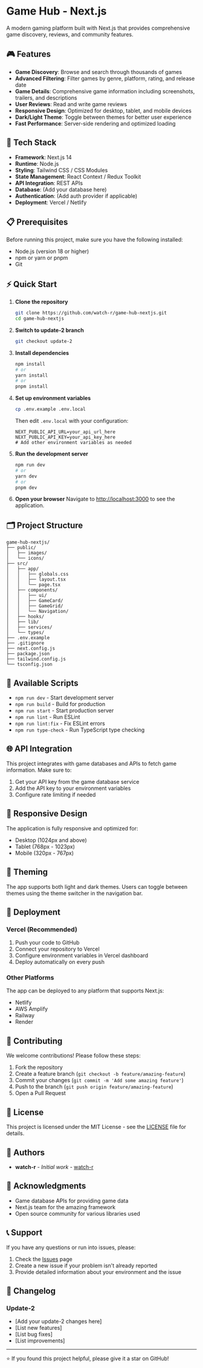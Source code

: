 # Game Hub - Next.js

A modern gaming platform built with Next.js that provides comprehensive game discovery, reviews, and community features.

## 🎮 Features

- **Game Discovery**: Browse and search through thousands of games
- **Advanced Filtering**: Filter games by genre, platform, rating, and release date
- **Game Details**: Comprehensive game information including screenshots, trailers, and descriptions
- **User Reviews**: Read and write game reviews
- **Responsive Design**: Optimized for desktop, tablet, and mobile devices
- **Dark/Light Theme**: Toggle between themes for better user experience
- **Fast Performance**: Server-side rendering and optimized loading

## 🚀 Tech Stack

- **Framework**: Next.js 14
- **Runtime**: Node.js
- **Styling**: Tailwind CSS / CSS Modules
- **State Management**: React Context / Redux Toolkit
- **API Integration**: REST APIs
- **Database**: (Add your database here)
- **Authentication**: (Add auth provider if applicable)
- **Deployment**: Vercel / Netlify

## 📋 Prerequisites

Before running this project, make sure you have the following installed:

- Node.js (version 18 or higher)
- npm or yarn or pnpm
- Git

## ⚡ Quick Start

1. **Clone the repository**
   ```bash
   git clone https://github.com/watch-r/game-hub-nextjs.git
   cd game-hub-nextjs
   ```

2. **Switch to update-2 branch**
   ```bash
   git checkout update-2
   ```

3. **Install dependencies**
   ```bash
   npm install
   # or
   yarn install
   # or
   pnpm install
   ```

4. **Set up environment variables**
   ```bash
   cp .env.example .env.local
   ```
   
   Then edit `.env.local` with your configuration:
   ```env
   NEXT_PUBLIC_API_URL=your_api_url_here
   NEXT_PUBLIC_API_KEY=your_api_key_here
   # Add other environment variables as needed
   ```

5. **Run the development server**
   ```bash
   npm run dev
   # or
   yarn dev
   # or
   pnpm dev
   ```

6. **Open your browser**
   Navigate to [http://localhost:3000](http://localhost:3000) to see the application.

## 🗂️ Project Structure

```
game-hub-nextjs/
├── public/
│   ├── images/
│   └── icons/
├── src/
│   ├── app/
│   │   ├── globals.css
│   │   ├── layout.tsx
│   │   └── page.tsx
│   ├── components/
│   │   ├── ui/
│   │   ├── GameCard/
│   │   ├── GameGrid/
│   │   └── Navigation/
│   ├── hooks/
│   ├── lib/
│   ├── services/
│   └── types/
├── .env.example
├── .gitignore
├── next.config.js
├── package.json
├── tailwind.config.js
└── tsconfig.json
```

## 🔧 Available Scripts

- `npm run dev` - Start development server
- `npm run build` - Build for production
- `npm run start` - Start production server
- `npm run lint` - Run ESLint
- `npm run lint:fix` - Fix ESLint errors
- `npm run type-check` - Run TypeScript type checking

## 🌐 API Integration

This project integrates with game databases and APIs to fetch game information. Make sure to:

1. Get your API key from the game database service
2. Add the API key to your environment variables
3. Configure rate limiting if needed

## 📱 Responsive Design

The application is fully responsive and optimized for:
- Desktop (1024px and above)
- Tablet (768px - 1023px)
- Mobile (320px - 767px)

## 🎨 Theming

The app supports both light and dark themes. Users can toggle between themes using the theme switcher in the navigation bar.

## 🚀 Deployment

### Vercel (Recommended)

1. Push your code to GitHub
2. Connect your repository to Vercel
3. Configure environment variables in Vercel dashboard
4. Deploy automatically on every push

### Other Platforms

The app can be deployed to any platform that supports Next.js:
- Netlify
- AWS Amplify
- Railway
- Render

## 🤝 Contributing

We welcome contributions! Please follow these steps:

1. Fork the repository
2. Create a feature branch (`git checkout -b feature/amazing-feature`)
3. Commit your changes (`git commit -m 'Add some amazing feature'`)
4. Push to the branch (`git push origin feature/amazing-feature`)
5. Open a Pull Request

## 📄 License

This project is licensed under the MIT License - see the [LICENSE](LICENSE) file for details.

## 👥 Authors

- **watch-r** - *Initial work* - [watch-r](https://github.com/watch-r)

## 🙏 Acknowledgments

- Game database APIs for providing game data
- Next.js team for the amazing framework
- Open source community for various libraries used

## 📞 Support

If you have any questions or run into issues, please:

1. Check the [Issues](https://github.com/watch-r/game-hub-nextjs/issues) page
2. Create a new issue if your problem isn't already reported
3. Provide detailed information about your environment and the issue

## 🔄 Changelog

### Update-2
- [Add your update-2 changes here]
- [List new features]
- [List bug fixes]
- [List improvements]

---

⭐ If you found this project helpful, please give it a star on GitHub!